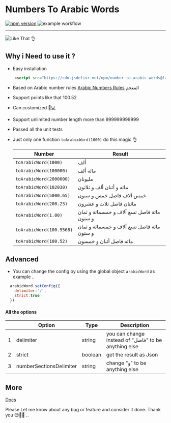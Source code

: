 # Numbers To Arabic Words

[![npm version](https://badge.fury.io/js/number-to-arabic-words.svg)](https://badge.fury.io/js/number-to-arabic-words)
![example workflow](https://github.com/mahmoudshahin1111/numbers-to-arabic-words/actions/workflows/.github/workflows/test.yml/badge.svg)

---

![Like That 👌](https://lh3.googleusercontent.com/pw/ACtC-3csUySSi5X3aOZ3cjYuwuDX1oUrxYUEJij3Bh-1AmMm2jlZBsu5tGoDjlvsTyubMJZHTZAKjK8iNBQm-UQacJef8GEcCDRtfLF0C5DRty8iLfhVKY7oAzCAoNZ4jqpcf88nG6KmNhkj-hrEqMLiiw2K=w1670-h693-no?authuser=0)

## Why i Need to use it ?
- Easy installation
```html 
    <script src="https://cdn.jsdelivr.net/npm/number-to-arabic-words@latest/dist/index.js"></script>
 ``` 
- Based on Arabic number rules [Arabic Numbers Rules](https://www.fluentarabic.net/numbers-in-arabic/) المعجم 
- Support points like that 100.52 
- Can customized 🎒💻
- Support unlimited number length more than 999999999999
- Passed all the unit tests 
- Just only one function `toArabicWord(1000)` do this magic 👌

  | Number                   | Result                                     |
  | ------------------------ | ------------------------------------------ |
  | `toArabicWord(1000)`     | ألف                                        |
  | `toArabicWord(100000)`   | مائه ألف                                   |
  | `toArabicWord(2000000)`  | مليونان                                    |
  | `toArabicWord(102030)`   | مائه و أثنان ألف و ثلاثون                  |
  | `toArabicWord(5000.65)`  | خمس آلاف فاصل خمس و ستون                   |
  | `toArabicWord(200.23)`   | مائتان فاصل ثلاث و عشرون                   |
  | `toArabicWord(1.00)`     | مائة فاصل تسع آلاف و خمسمائة و ثمان و ستون |
  | `toArabicWord(100.9568)` | مائة فاصل تسع آلاف و خمسمائة و ثمان و ستون |
  | `toArabicWord(100.52)`   | مائه فاصل أثنان و خمسون                    |

## Advanced

- You can change the config by using the global object `arabicWord` as example .. 
```javascript
  arabicWord.setConfig({
    delimiter:'/',
    strict:true
  })
```
#### All the options
|| Option  | Type | Description |
|---| --- | --- |--- |
|1| delimiter  | string  | you can change instead of "فاصل" to be anything else|
|2| strict  | boolean  | get the result as Json |
|3| numberSectionsDelimiter  | string  | change "و" to be anything else |



## More

[Docs](https://mahmoudshahin1111.github.io/numbers-to-arabic-words/)

Please Let me know about any bug or feature and consider it done.
Thank you 😍🚀💖 ..
